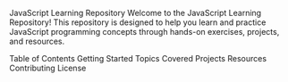 

JavaScript Learning Repository
Welcome to the JavaScript Learning Repository! This repository is designed to help you learn and practice JavaScript programming concepts through hands-on exercises, projects, and resources.

Table of Contents
Getting Started
Topics Covered
Projects
Resources
Contributing
License
